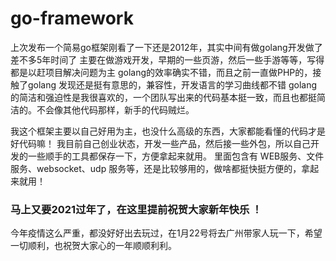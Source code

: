 # go-framework

上次发布一个简易go框架刚看了一下还是2012年，其实中间有做golang开发做了差不多5年时间了
主要在做游戏开发，早期的一些页游，然后一些手游等等，写得都是以赶项目解决问题为主
golang的效率确实不错，而且之前一直做PHP的，接触了golang 发现还是挺有意思的，兼容性，开发语言的学习曲线都不错
golang 的简洁和强迫性是我很喜欢的，一个团队写出来的代码基本挺一致，而且也都挺简洁的。不会像其他代码那样，新手的代码贼烂。

我这个框架主要以自己好用为主，也没什么高级的东西，大家都能看懂的代码才是好代码嘛！
我目前自己创业状态，开发一些产品，然后接一些外包，所以自己开发的一些顺手的工具都保存一下，方便拿起来就用。
里面包含有 WEB服务、文件服务、websocket、udp 服务等，还是比较够用的，做啥都挺快挺方便的，拿起来就用！

### 马上又要2021过年了，在这里提前祝贺大家新年快乐 ！

今年疫情这么严重，都没好好出去玩过，在1月22号将去广州带家人玩一下，希望一切顺利，也祝贺大家心的一年顺顺利利。
